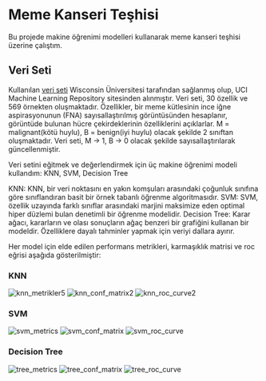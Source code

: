 # Meme Kanseri Teşhisi

Bu projede makine öğrenimi modelleri kullanarak meme kanseri teşhisi üzerine çalıştım. 

## Veri Seti
Kullanılan [veri seti](https://archive.ics.uci.edu/dataset/17/breast+cancer+wisconsin+diagnostic) Wisconsin Üniversitesi tarafından sağlanmış olup, UCI Machine Learning Repository sitesinden alınmıştır. Veri seti, 30 özellik ve 569 örnekten oluşmaktadır. Özellikler, bir meme kütlesinin ince iğne aspirasyonunun (FNA) sayısallaştırılmış görüntüsünden hesaplanır, görüntüde bulunan hücre çekirdeklerinin özelliklerini açıklarlar. 
M = malignant(kötü huylu), B = benign(iyi huylu) olacak şekilde 2 sınıftan oluşmaktadır. Veri seti, M -> 1, B -> 0 olacak şekilde sayısallaştırılarak güncellenmiştir.

Veri setini eğitmek ve değerlendirmek için üç makine öğrenimi modeli kullandım: KNN, SVM, Decision Tree

KNN: KNN, bir veri noktasını en yakın komşuları arasındaki çoğunluk sınıfına göre sınıflandıran basit bir örnek tabanlı öğrenme algoritmasıdır.
SVM: SVM, özellik uzayında farklı sınıflar arasındaki marjini maksimize eden optimal hiper düzlemi bulan denetimli bir öğrenme modelidir.
Decision Tree: Karar ağacı, kararların ve olası sonuçların ağaç benzeri bir grafiğini kullanan bir modeldir. Özelliklere dayalı tahminler yapmak için veriyi dallara ayırır.

Her model için elde edilen performans metrikleri, karmaşıklık matrisi ve roc eğrisi aşağıda gösterilmiştir:

### KNN

![knn_metrikler5](https://github.com/user-attachments/assets/fbbff935-f3ea-4861-a47d-a4ff913be524)     ![knn_conf_matrix2](https://github.com/user-attachments/assets/debd77dd-df93-4aac-a2df-679f5f31a77e)     ![knn_roc_curve2](https://github.com/user-attachments/assets/53cd0a07-0f60-47d8-b08e-2000561fc4b1)


### SVM

![svm_metrics](https://github.com/user-attachments/assets/268f5c46-cb44-449d-9be0-92db217b9d93)     ![svm_conf_matrix](https://github.com/user-attachments/assets/2fa20288-0888-490a-ae96-e070fb0adea9)     ![svm_roc_curve](https://github.com/user-attachments/assets/62cdd0ab-4fb8-4c6b-92e2-18ed8e582e5c)


### Decision Tree

![tree_metrics](https://github.com/user-attachments/assets/4875d9cb-a19d-4527-afb7-fad425630f5f)     ![tree_conf_matrix](https://github.com/user-attachments/assets/98c133c5-e7a7-40f7-8548-133031eaf8a8)     ![tree_roc_curve](https://github.com/user-attachments/assets/abe02660-6a19-4189-a336-a4e33e41afea)














